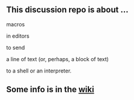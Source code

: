 
## This discussion repo is about ...

macros

in editors

to send

a line of text (or, perhaps, a block of text)

to a shell or an interpreter.

## Some info is in the [wiki](https://github.com/martin12333/Run-selected-text--discussions/wiki)
